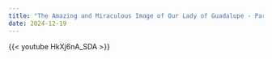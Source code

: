 ```yaml
---
title: "The Amazing and Miraculous Image of Our Lady of Guadalupe - Part 2"
date: 2024-12-19
---
```


{{< youtube HkXj6nA_SDA >}}
